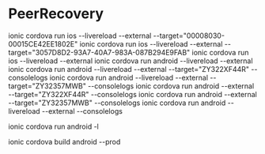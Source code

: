 # PeerRecovery
ionic cordova run ios --livereload --external --target="00008030-00015CE42EE1802E"
ionic cordova run ios --livereload --external --target="3057D8D2-93A7-40A7-983A-087B294E9FAB"
ionic cordova run ios --livereload --external 
ionic cordova run android --livereload --external 
ionic cordova run android --livereload --external --target="ZY322XF44R" --consolelogs
ionic cordova run android --livereload --external --target="ZY32357MWB" --consolelogs
ionic cordova run android --external --target="ZY322XF44R" --consolelogs
ionic cordova run android --external --target="ZY32357MWB" --consolelogs
ionic cordova run android --livereload --external --consolelogs

ionic cordova run android -l

ionic cordova build android --prod